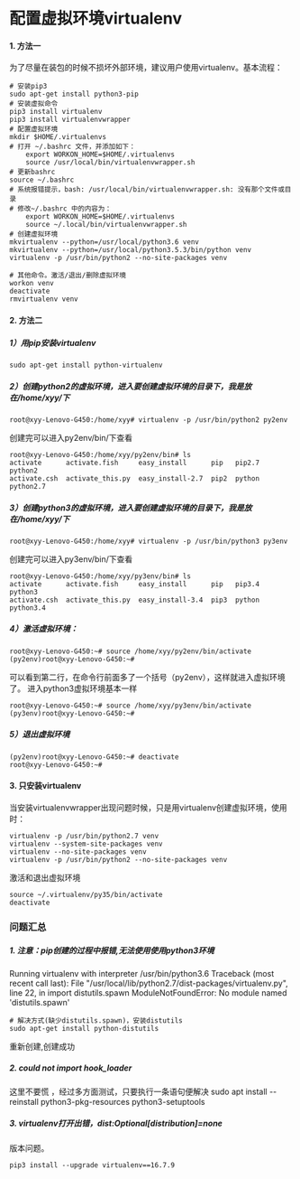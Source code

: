 # 配置虚拟环境virtualenv

#### 1. 方法一

为了尽量在装包的时候不损坏外部环境，建议用户使用virtualenv。基本流程：

```
# 安装pip3
sudo apt-get install python3-pip
# 安装虚拟命令 
pip3 install virtualenv
pip3 install virtualenvwrapper
# 配置虚拟环境 
mkdir $HOME/.virtualenvs
# 打开 ~/.bashrc 文件，并添加如下：
    export WORKON_HOME=$HOME/.virtualenvs
    source /usr/local/bin/virtualenvwrapper.sh
# 更新bashrc
source ~/.bashrc
# 系统报错提示，bash: /usr/local/bin/virtualenvwrapper.sh: 没有那个文件或目录
# 修改~/.bashrc 中的内容为： 
	export WORKON_HOME=$HOME/.virtualenvs
	source ~/.local/bin/virtualenvwrapper.sh
# 创建虚拟环境
mkvirtualenv --python=/usr/local/python3.6 venv
mkvirtualenv --python=/usr/local/python3.5.3/bin/python venv
virtualenv -p /usr/bin/python2 --no-site-packages venv

# 其他命令。激活/退出/删除虚拟环境
workon venv
deactivate
rmvirtualenv venv
```

#### 2. 方法二

##### 1）用pip安装virtualenv

```
sudo apt-get install python-virtualenv
```

##### 2）创建python2的虚拟环境，进入要创建虚拟环境的目录下，我是放在/home/xyy/下

```
root@xyy-Lenovo-G450:/home/xyy# virtualenv -p /usr/bin/python2 py2env
```

创建完可以进入py2env/bin/下查看

```
root@xyy-Lenovo-G450:/home/xyy/py2env/bin# ls
activate      activate.fish     easy_install      pip   pip2.7  python2
activate.csh  activate_this.py  easy_install-2.7  pip2  python  python2.7
```

##### 3）创建python3的虚拟环境，进入要创建虚拟环境的目录下，我是放在/home/xyy/下

```
root@xyy-Lenovo-G450:/home/xyy# virtualenv -p /usr/bin/python3 py3env
```

创建完可以进入py3env/bin/下查看

```
root@xyy-Lenovo-G450:/home/xyy/py3env/bin# ls
activate      activate.fish     easy_install      pip   pip3.4  python3
activate.csh  activate_this.py  easy_install-3.4  pip3  python  python3.4
```

##### 4）激活虚拟环境：

```
root@xyy-Lenovo-G450:~# source /home/xyy/py2env/bin/activate
(py2env)root@xyy-Lenovo-G450:~# 
```

可以看到第二行，在命令行前面多了一个括号（py2env），这样就进入虚拟环境了。
进入python3虚拟环境基本一样

```
root@xyy-Lenovo-G450:~# source /home/xyy/py3env/bin/activate
(py3env)root@xyy-Lenovo-G450:~# 
```

##### 5）退出虚拟环境

```
(py2env)root@xyy-Lenovo-G450:~# deactivate 
root@xyy-Lenovo-G450:~#
```

#### 3. 只安装virtualenv

当安装virtualenvwrapper出现问题时候，只是用virtualenv创建虚拟环境，使用时：

```
virtualenv -p /usr/bin/python2.7 venv
virtualenv --system-site-packages venv
virtualenv --no-site-packages venv
virtualenv -p /usr/bin/python2 --no-site-packages venv
```

激活和退出虚拟环境

```
source ~/.virtualenv/py35/bin/activate
deactivate
```



### 问题汇总

##### 1. 注意：pip创建的过程中报错,无法使用使用python3环境

Running virtualenv with interpreter /usr/bin/python3.6
Traceback (most recent call last):
File "/usr/local/lib/python2.7/dist-packages/virtualenv.py", line 22, in
import distutils.spawn
ModuleNotFoundError: No module named 'distutils.spawn'

```
# 解决方式(缺少distutils.spawn)，安装distutils
sudo apt-get install python-distutils
```

重新创建,创建成功

##### 2. could not import hook_loader

这里不要慌 ，经过多方面测试，只要执行一条语句便解决
sudo apt install --reinstall python3-pkg-resources python3-setuptools

##### 3. virtualenv打开出错，dist:Optional[distribution]=none

版本问题。

```
pip3 install --upgrade virtualenv==16.7.9
```

